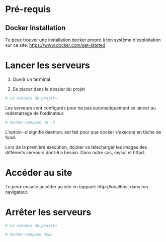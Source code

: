 # Pré-requis

## Docker Installation

Tu peux trouver une installation docker propre à ton système d'exploitation sur ce site:
https://www.docker.com/get-started

# Lancer les serveurs

1. Ouvrir un terminal

2. Se placer dans le dossier du projet

```bash
# cd <chemin du projet>
```

Les serveurs sont configurés pour ne pas automatiquement se lancer au redémarrage de l'ordinateur.

```bash
# docker-compose up -d
```
L'option -d signifie daemon, est fait pour que docker s'execute en tâche de fond.

Lors de la première exécution, docker va télécharger les images des différents serveurs dont-il a besoin.
Dans notre cas, mysql et httpd.

# Accéder au site

Tu peux ensuite accéder au site en tappant: http://localhost dans ton navigateur.

# Arrêter les serveurs


```bash
# cd <chemin du projet>
```

```bash
# docker-compose down
```
